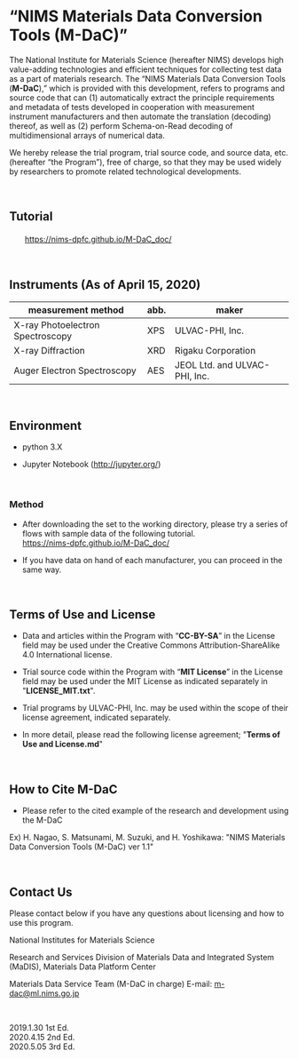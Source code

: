 # “NIMS Materials Data Conversion Tools (M-DaC)”

The National Institute for Materials Science (hereafter NIMS) develops high value-adding technologies and efficient techniques for collecting test data as a part of materials research. The “NIMS Materials Data Conversion Tools (__M-DaC__),” which is provided with this development, refers to programs and source code that can (1) automatically extract the principle requirements and metadata of tests developed in cooperation with measurement instrument manufacturers and then automate the translation (decoding) thereof, as well as (2) perform Schema-on-Read decoding of multidimensional arrays of numerical data.

We hereby release the trial program, trial source code, and source data, etc. (hereafter “the Program”), free of charge, so that they may be used widely by researchers to promote related technological developments.

<br />

## Tutorial

　　<https://nims-dpfc.github.io/M-DaC_doc/>

<br />

## Instruments (As of April 15, 2020)

| measurement method | abb. | maker |
| --- | --- | --- |
| X-ray Photoelectron Spectroscopy | XPS | ULVAC-PHI, Inc. |
| X-ray Diffraction | XRD | Rigaku Corporation |
| Auger Electron Spectroscopy | AES | JEOL Ltd. and ULVAC-PHI, Inc. |

<br />

## Environment

- python 3.X

- Jupyter Notebook (<http://jupyter.org/>)

<br />

### Method

- After downloading the set to the working directory, please try a series of flows with sample data of the following tutorial.  
 <https://nims-dpfc.github.io/M-DaC_doc/>

- If you have data on hand of each manufacturer, you can proceed in the same way.

<br />

## Terms of Use and License

- Data and articles within the Program with “__CC-BY-SA__” in the License field may be used under the Creative Commons Attribution-ShareAlike 4.0 International license.

- Trial source code within the Program with “__MIT License__” in the License field may be used under the MIT License as indicated separately in "__LICENSE_MIT.txt__".

- Trial programs by ULVAC-PHI, Inc. may be used within the scope of their license agreement, indicated separately.

- In more detail, please read the following license agreement; "__Terms of Use and License.md__"

<br />

## How to Cite M-DaC

- Please refer to the cited example of the research and development using the M-DaC

Ex)  H. Nagao, S. Matsunami, M. Suzuki, and H. Yoshikawa: "NIMS Materials Data Conversion Tools (M-DaC) ver 1.1"

<br />

## Contact Us

Please contact below if you have any questions about licensing and how to use this program.

National Institutes for Materials Science

Research and Services Division of Materials Data and Integrated System (MaDIS), Materials Data Platform Center

 Materials Data Service Team (M-DaC in charge) E-mail: m-dac@ml.nims.go.jp

<br />

2019.1.30 1st Ed.  
2020.4.15 2nd Ed.  
2020.5.05 3rd Ed.  
